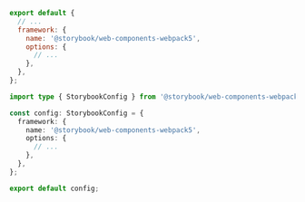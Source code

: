 <!-- TODO: Vet this example for CSF Factory compatibility -->

```js filename=".storybook/main.js" renderer="web-components" language="js"
export default {
  // ...
  framework: {
    name: '@storybook/web-components-webpack5',
    options: {
      // ...
    },
  },
};
```

```ts filename=".storybook/main.ts" renderer="web-components" language="ts"
import type { StorybookConfig } from '@storybook/web-components-webpack5';

const config: StorybookConfig = {
  framework: {
    name: '@storybook/web-components-webpack5',
    options: {
      // ...
    },
  },
};

export default config;
```
